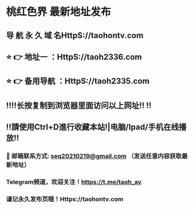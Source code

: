 # 桃红色界 最新地址发布 
## 导 航 永 久 域 名HttpS://taohontv.com
## ⭐️ 👉 地址一 ：HttpS://taoh2336.com
## ⭐️ 👉 备用导航 ：HttpS://taoh2335.com
## ‼️‼️长按复制到浏览器里面访问以上网址‼️  ‼️
## ‼️請使用Ctrl+D進行收藏本站!|电脑/Ipad/手机在线播放‼️
### 📧 邮箱联系方式: seq20210219@gmail.com （发送任意内容获取最新地址）
### Telegram频道，欢迎关注！https://t.me/taoh_av
### 谨记永久发布页哦！Https://taohontv.com
